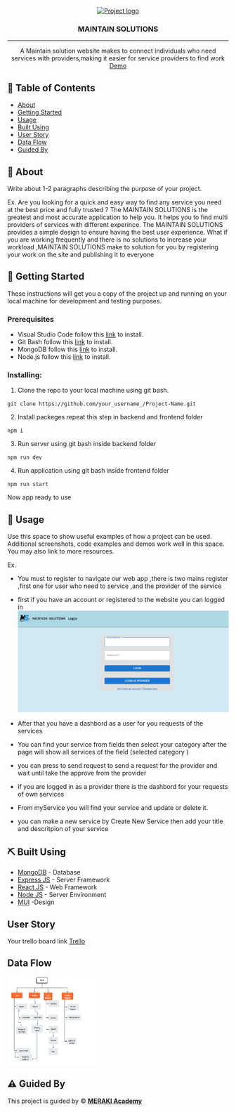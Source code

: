 <p align="center">
<a href="https://www.meraki-academy.org" target="_blank" rel="noopener noreferrer">
 <img width="400px" height="100px" src="https://www.meraki-academy.org/assets/img/logov02.svg" alt="Project logo">
 </a>
</p>

<h3 align="center">MAINTAIN SOLUTIONS
</h3>

---

<p align="center"> A Maintain solution website makes to connect individuals who need services with providers,making it easier for service providers to find work 
    <br> 
<a href=''>Demo</a>
    <br> 
</p>

## 📝 Table of Contents

- [About](#about)
- [Getting Started](#getting_started)
- [Usage](#usage)
- [Built Using](#built_using)
- [User Story](#user_story)
- [Data Flow](#data_flow)
- [Guided By](#guided_by)

## 🧐 About <a name = "about"></a>

Write about 1-2 paragraphs describing the purpose of your project.

Ex. Are you looking for a quick and easy way to find any service you need at the best price and fully trusted ? The MAINTAIN SOLUTIONS is the greatest and most accurate application to help you. It helps you to find multi providers of services with different experince.
 The MAINTAIN SOLUTIONS provides a simple design to ensure having the best user experience.
What if you are working frequently and there is no solutions to increase your workload ,MAINTAIN SOLUTIONS make to solution for you by registering your work on the site and publishing it to everyone

## 🏁 Getting Started <a name = "getting_started"></a>

These instructions will get you a copy of the project up and running on your local machine for development and testing purposes.

### Prerequisites

- Visual Studio Code follow this <a href='https://code.visualstudio.com/download'>link</a> to install.
- Git Bash follow this <a href='https://git-scm.com/downloads'>link</a> to install.
- MongoDB follow this <a href='https://www.mongodb.com/try/download/community'>link</a> to install.
- Node.js follow this <a href='https://nodejs.org/en/download/package-manager'>link</a> to install.

### Installing:

1. Clone the repo to your local machine using git bash.

```
git clone https://github.com/your_username_/Project-Name.git
```

2. Install packeges repeat this step in backend and frontend folder

```
npm i
```

3. Run server using git bash inside backend folder

```
npm run dev
```

4. Run application using git bash inside frontend folder

```
npm run start
```

Now app ready to use

## 🎈 Usage <a name="usage"></a>

Use this space to show useful examples of how a project can be used. Additional screenshots, code examples and demos work well in this space. You may also link to more resources.

Ex.

- You must to register to navigate our web app ,there is two mains register ,first one for user who need to service ,and the provider of the service

- first if you have an account or registered to the website you can logged in 
![alt text](image.png)

- After that you have a dashbord as a user for you requests of the services 

- You can find your service from fields then select your category after the page will show all services of the field (selected category )
- you can press to send request to send a request for the provider and wait until take the approve from the provider 


- if you are logged in as a provider there is the dashbord for your requests of own services 
- From myService you will find your service and update or delete it.

- you can make a new service by Create New Service then add your title and descritpion of your service



## ⛏️ Built Using <a name = "built_using"></a>

- [MongoDB](https://www.mongodb.com/) - Database
- [Express JS](https://expressjs.com/) - Server Framework
- [React JS](https://https://reactjs.org/) - Web Framework
- [Node JS](https://nodejs.org/en/) - Server Environment
- [MUI](https://mui.com/) -Design  
## User Story <a name = "#user_story"></a>

Your trello board link
<a href='https://trello.com/b/HjcEVLy4/project4'>Trello</a>

## Data Flow <a name = "#data_flow"></a>

<img width=200px height=200px src="./project4_Flow_Chart.png" alt="Diagram"></a>

## ⚠️ Guided By <a name = "guided_by"></a>

This project is guided by ©️ **[MERAKI Academy](https://www.meraki-academy.org)**